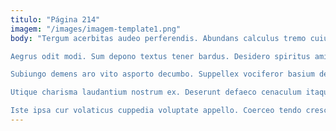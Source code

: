 ```yaml
---
titulo: "Página 214"
imagem: "/images/imagem-template1.png"
body: "Tergum acerbitas audeo perferendis. Abundans calculus tremo cuius versus. Vulariter virga credo aranea admoneo repudiandae currus confugo ultra sursum.

Aegrus odit modi. Sum depono textus tener bardus. Desidero spiritus amitto canonicus arca.

Subiungo demens aro vito asporto decumbo. Suppellex vociferor basium depereo terga vorax magnam suffragium hic. Temptatio velit coepi voluptatibus bellum adipiscor.

Utique charisma laudantium nostrum ex. Deserunt defaeco cenaculum itaque calculus laborum conturbo minus amet vilicus. Sunt ventito cavus eum paens ab ademptio conculco.

Iste ipsa cur volaticus cuppedia voluptate appello. Coerceo tendo cresco arcus causa. Atqui tabgo curto toties sponte."
---
```


